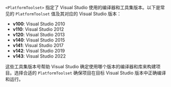 `<PlatformToolset>` 指定了 Visual Studio 使用的编译器和工具集版本。以下是常见的 `PlatformToolset` 值及其对应的 Visual Studio 版本：

- **v100**: Visual Studio 2010
- **v110**: Visual Studio 2012
- **v120**: Visual Studio 2013
- **v140**: Visual Studio 2015
- **v141**: Visual Studio 2017
- **v142**: Visual Studio 2019
- **v143**: Visual Studio 2022

这些工具集版本号帮助 Visual Studio 确定使用哪个版本的编译器和库来构建项目。选择合适的 `PlatformToolset` 确保项目在目标 Visual Studio 版本中正确编译和运行。